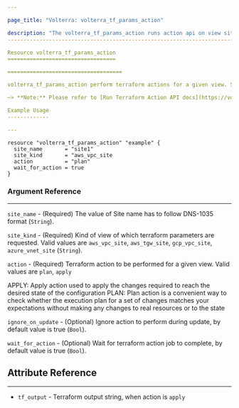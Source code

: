 ```yaml
---

page_title: "Volterra: volterra_tf_params_action"

description: "The volterra_tf_params_action runs action api on view sites"
--------------------------------------------------------------------------

Resource volterra_tf_params_action
==================================

====================================

volterra_tf_params_action perform terraform actions for a given view. Supported actions are apply and plan. By default destroy action is performed during delete.

~> **Note:** Please refer to [Run Terraform Action API docs](https://volterra.io/docs/api/views-terraform-parameters#operation/ves.io.schema.views.terraform_parameters.CustomActionAPI.Run) to learn more

Example Usage
-------------

---
```


```hcl
resource "volterra_tf_params_action" "example" {
  site_name       = "site1"
  site_kind       = "aws_vpc_site
  action          = "plan"
  wait_for_action = true
}

```

### Argument Reference

---

`site_name` - (Required) The value of Site name has to follow DNS-1035 format (`String`).

`site_kind` - (Required) Kind of view of which terraform parameters are requested. Valid values are `aws_vpc_site`, `aws_tgw_site`, `gcp_vpc_site`, `azure_vnet_site` (`String`).

`action` - (Required) Terraform action to be performed for a given view. Valid values are `plan`, `apply`

APPLY: Apply action used to apply the changes required to reach the desired state of the configuration PLAN: Plan action is a convenient way to check whether the execution plan for a set of changes matches your expectations without making any changes to real resources or to the state

`ignore_on_update` - (Optional) Ignore action to perform during update, by default value is true (`Bool`).

`wait_for_action` - (Optional) Wait for terraform action job to complete, by default value is true (`Bool`).

Attribute Reference
-------------------

---

-	`tf_output` - Terraform output string, when action is `apply`
